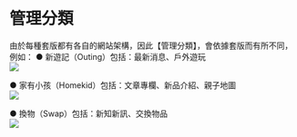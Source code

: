 # 管理分類
由於每種套版都有各自的網站架構，因此【管理分類】，會依據套版而有所不同，例如：
● 新遊記（Outing）包括：最新消息、戶外遊玩  
![](/_image/taxonomy/0WA3Ofc.png)

● 家有小孩（Homekid）包括：文章專欄、新品介紹、親子地圖  
![](/_image/taxonomy/P8jrvpy.png)

● 換物（Swap）包括：新知新訊、交換物品  
![](/_image/taxonomy/sXrIoZR.png)

